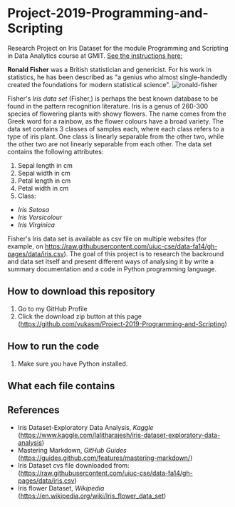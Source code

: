 # Project-2019-Programming-and-Scripting
Research Project on Iris Dataset for the module Programming and Scripting in Data Analytics course at GMIT. [See the instructions here:](https://github.com/ianmcloughlin/project-pands/blob/master/project.pdf)

**Ronald Fisher** was a British statistician and genericist. For his work in statistics, he has been described as "a genius who almost single-handedly created the foundations for modern statistical science".
![ronald-fisher](https://user-images.githubusercontent.com/47272839/55897456-7239a000-5bb8-11e9-94cf-8b5092f764c6.jpg)

Fisher's *Iris data set* (Fisher,) is perhaps the best known database to be found in the pattern recognition literature. Iris is a genus of 260-300 species of flowering plants with showy flowers. The name comes from the Greek word for a rainbow, as the flower colours have a broad variety. 
The data set contains 3 classes of samples each, where each class refers to a type of iris plant. One class is linearly separable from the other two, while the other two are not linearly separable from each other.
The data set contains the following attributes:
1.	Sepal length in cm
2.	Sepal width in cm
3.	Petal length in cm
4.	Petal width in cm
5.	Class:
-	*Iris Setosa*
-	*Iris Versicolour*
-	*Iris Virginica*



Fisher's Iris data set is available as csv file on multiple websites (for example, on https://raw.githubusercontent.com/uiuc-cse/data-fa14/gh-pages/data/iris.csv). The goal of this project is to research the backround and data set itself and present different ways of analysing it by write a summary documentation and a code in Python programming language. 


## How to download this repository
1. Go to my GitHub Profile
2. Click the download zip button at this page (https://github.com/vukasm/Project-2019-Programming-and-Scripting)

## How to run the code
1. Make sure you have Python installed.

## What each file contains


## References
- Iris Dataset-Exploratory Data Analysis, *Kaggle* (https://www.kaggle.com/lalitharajesh/iris-dataset-exploratory-data-analysis)
- Mastering Markdown, *GitHub Guides* (https://guides.github.com/features/mastering-markdown/)
- Iris Dataset cvs file downloaded from: (https://raw.githubusercontent.com/uiuc-cse/data-fa14/gh-pages/data/iris.csv)
- Iris flower Dataset, *Wikipedia* (https://en.wikipedia.org/wiki/Iris_flower_data_set)
